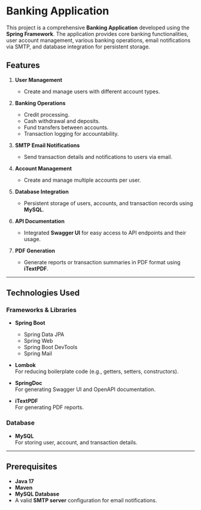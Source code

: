 # Banking Application

This project is a comprehensive **Banking Application** developed using the **Spring Framework**. 
The application provides core banking functionalities, user account management, various banking operations, email notifications via SMTP, and database integration for persistent storage.

## Features

1. **User Management**  
   - Create and manage users with different account types.

2. **Banking Operations**  
   - Credit processing.  
   - Cash withdrawal and deposits.  
   - Fund transfers between accounts.  
   - Transaction logging for accountability.

3. **SMTP Email Notifications**  
   - Send transaction details and notifications to users via email.

4. **Account Management**  
   - Create and manage multiple accounts per user.

5. **Database Integration**  
   - Persistent storage of users, accounts, and transaction records using **MySQL**.

6. **API Documentation**  
   - Integrated **Swagger UI** for easy access to API endpoints and their usage.

7. **PDF Generation**  
   - Generate reports or transaction summaries in PDF format using **iTextPDF**.

---

## Technologies Used

### Frameworks & Libraries
- **Spring Boot**
  - Spring Data JPA
  - Spring Web
  - Spring Boot DevTools
  - Spring Mail

- **Lombok**  
  For reducing boilerplate code (e.g., getters, setters, constructors).

- **SpringDoc**  
  For generating Swagger UI and OpenAPI documentation.

- **iTextPDF**  
  For generating PDF reports.

### Database
- **MySQL**  
  For storing user, account, and transaction details.

---

## Prerequisites

- **Java 17** 
- **Maven**
- **MySQL Database**
- A valid **SMTP server** configuration for email notifications.




